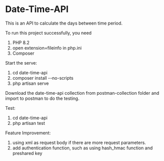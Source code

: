 # Date-Time-API
This is an API to calculate the days between time period.

To run this project successfully, you need 
  1. PHP 8.2
  2. open extension=fileinfo in php.ini
  3. Composer

Start the serve:
  1. cd date-time-api 
  2. composer install --no-scripts
  3. php artisan serve

Download the date-time-api collection from postman-collection folder and import to postman to do the testing.

Test:
  1. cd date-time-api 
  2. php artisan test

Feature Improvement:
  1. using xml as request body if there are more request parameters.
  2. add authentication function, such as using hash_hmac function and preshared key